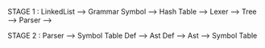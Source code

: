 STAGE 1 : LinkedList --> Grammar Symbol --> Hash Table --> Lexer --> Tree --> Parser --> 

STAGE 2 : Parser --> Symbol Table Def --> Ast Def --> Ast --> Symbol Table